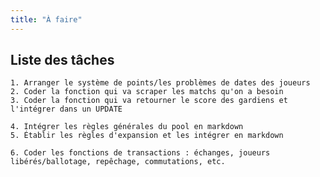 ```yaml
---
title: "À faire"
---
```

## Liste des tâches

    1. Arranger le système de points/les problèmes de dates des joueurs
    2. Coder la fonction qui va scraper les matchs qu'on a besoin
    3. Coder la fonction qui va retourner le score des gardiens et l'intégrer dans un UPDATE

    4. Intégrer les règles générales du pool en markdown
    5. Établir les règles d'expansion et les intégrer en markdown

    6. Coder les fonctions de transactions : échanges, joueurs libérés/ballotage, repêchage, commutations, etc. 
